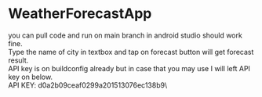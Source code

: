 # WeatherForecastApp

you can pull code and run on main branch in android studio should work fine.\
Type the name of city in textbox and tap on forecast button will get forecast result.\
API key is on buildconfig already but in case that you may use I will left API key on below.\
API KEY: d0a2b09ceaf0299a201513076ec138b9\
